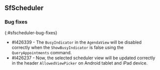 ## SfScheduler

### Bug fixes
{:#sfscheduler-bug-fixes}

* \#I426339 - The `BusyIndicator` in the `AgendaView` will be disabled correctly when the `ShowBusyIndicator` is false using the `QueryAppointments` command.
* \#I426237 - Now, the selected scheduler view will be updated correctly in the header `AllowedViewPicker` on Android tablet and iPad device.
